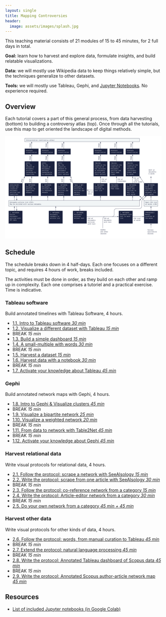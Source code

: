 ```yaml
---
layout: single
title: Mapping Controversies
header:
  image: assets/images/splash.jpg
---
```


This teaching material consists of 21 modules of 15 to 45 minutes, for 2 full days in total.

**Goal:** learn how to harvest and explore data, formulate insights, and build relatable visualizations.

**Data:** we will mostly use Wikipedia data to keep things relatively simple, but the techniques generalize to other datasets.

**Tools:** we will mostly use Tableau, Gephi, and [Jupyter Notebooks](nb/). No experience required.

## Overview

Each tutorial covers a part of this general process, from data harvesting (bottom) to building a controversy atlas (top). Once through all the tutorials, use this map to get oriented the landscape of digital methods.

[![Digital methods map](assets/images/All.jpg)](assets/images/All.jpg)

## Schedule

The schedule breaks down in 4 half-days. Each one focuses on a different topic, and requires 4 hours of work, breaks included.

The activities must be done in order, as they build on each other and ramp up in complexity. Each one comprises a tutoriel and a practical exercise. Time is indicative.

### Tableau software

Build annotated timelines with Tableau Software, 4 hours.

* [1.1. Intro to Tableau software *30 min*](1.1/)
* [1.2. Visualize a different dataset with Tableau *15 min*](1.2/)
* BREAK *15 min*
* [1.3. Build a simple dashboard *15 min*](1.3/)
* [1.4. A small-multiple with words *30 min*](1.4/)
* BREAK *15 min*
* [1.5. Harvest a dataset *15 min*](1.5/)
* [1.6. Harvest data with a notebook *30 min*](1.6/)
* BREAK *15 min*
* [1.7. Activate your knowledge about Tableau *45 min*](1.7/)

### Gephi

Build annotated network maps with Gephi, 4 hours.

* [1.8. Intro to Gephi & Visualize clusters *45 min*](1.8/)
* BREAK *15 min*
* [1.9. Visualize a bipartite network *25 min*](1.9/)
* [1.10. Visualize a weighted network *20 min*](1.10/)
* BREAK *15 min*
* [1.11. From data to network with Table2Net *45 min*](1.11/)
* BREAK *15 min*
* [1.12. Activate your knowledge about Gephi *45 min*](1.12/)

### Harvest relational data

Write visual protocols for relational data, 4 hours.

* [2.1. Follow the protocol: scrape a network with SeeAlsology *15 min*](2.1/)
* [2.2. Write the protocol: scrape from one article with SeeAlsology *30 min*](2.2/)
* BREAK *15 min*
* [2.3. Follow the protocol: co-reference network from a category *15 min*](2.3/)
* [2.4. Write the protocol: Article-editor network from a category *30 min*](2.4/)
* BREAK *15 min*
* [2.5. Do your own network from a category *45 min + 45 min*](2.5/)

### Harvest other data

Write visual protocols for other kinds of data, 4 hours.

* [2.6. Follow the protocol: words, from manual curation to Tableau *45 min*](2.6/)
* BREAK *15 min*
* [2.7. Extend the protocol: natural language processing *45 min*](2.7/)
* BREAK *15 min*
* [2.8. Write the protocol: Annotated Tableau dashboard of Scopus data *45 min*](2.8/)
* BREAK *15 min*
* [2.9. Write the protocol: Annotated Scopus author-article network map *45 min*](2.9/)

## Resources
* [List of included Jupyter notebooks (in Google Colab)](nb/)